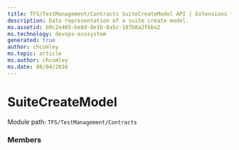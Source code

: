 ```yaml
---
title: TFS/TestManagement/Contracts SuiteCreateModel API | Extensions for Azure DevOps Services
description: Data representation of a suite create model.
ms.assetid: b0c2e465-be8d-8e1b-8a5c-187b8a2f6ba2
ms.technology: devops-ecosystem
generated: true
author: chcomley
ms.topic: article
ms.author: chcomley
ms.date: 08/04/2016
---
```


# SuiteCreateModel

Module path: `TFS/TestManagement/Contracts`

### Members
